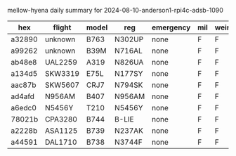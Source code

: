 mellow-hyena daily summary for 2024-08-10-anderson1-rpi4c-adsb-1090

|hex|flight|model|reg|emergency|mil|weirdo|
|--|--|--|--|--|--|--|
|a32890|unknown|B763|N302UP|none|F|F|
|a99262|unknown|B39M|N716AL|none|F|F|
|ab48e8|UAL2259|A319|N826UA|none|F|F|
|a134d5|SKW3319|E75L|N177SY|none|F|F|
|aac87b|SKW5607|CRJ7|N794SK|none|F|F|
|ad4afd|N956AM|B407|N956AM|none|F|F|
|a6edc0|N5456Y|T210|N5456Y|none|F|F|
|78021b|CPA3280|B744|B-LIE|none|F|F|
|a2228b|ASA1125|B739|N237AK|none|F|F|
|a44591|DAL1710|B738|N3744F|none|F|F|
